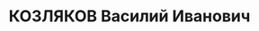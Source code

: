 ---
title: КОЗЛЯКОВ Василий Иванович
description: 'Род. в 1891, Тверская губ., Калязинский уезд, дер. Василево, русский,
  обр.: низшее, б/п. Проживал: Москва, Большой Черкасский пер., д. 8/6, кв. 62. Повар
  в гостинице "Метрополь".

  Арестован 03.11.1936. Обв. в подготовке терактов. Приговор: ВК ВС СССР, 07.03.1937
  – ВМН. Расстрелян 08.03.1937, г.Москва.

  Реабилитирован ВК ВС СССР 08.09.1956'
---